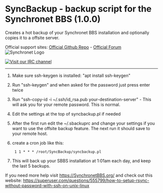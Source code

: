 # SyncBackup - backup script for the Synchronet BBS (1.0.0)
Creates a hot backup of your Synchronet BBS installation and optionally copies it to a offsite server.

Official support sites: [Official Github Repo](https://github.com/fstltna/SyncBackup) - [Official Forum](https://synchronetbbs.org/index.php/forum/syncbackup) ![Synchronet Logo](https://SynchronetBBS.org/SynchronetLogo.png) 

[![Visit our IRC channel](https://kiwiirc.com/buttons/irc.synchro.net/SynchronetFans.png)](https://kiwiirc.com/client/irc.synchro.net/?nick=guest|?#SynchronetFans)

---

1. Make sure ssh-keygen is installed: "apt install ssh-keygen"
2. Run "ssh-keygen" and when asked for the password just press enter twice
3. Run "ssh-copy-id -i ~/.ssh/id_rsa.pub your-destination-server" - This will ask you for your remote password. This is normal.
4. Edit the settings at the top of syncbackup.pl if needed
5. After the first run edit the ~/.sbackuprc and change your settings if you want to use the offsite backup feature. The next run it should save to your remote host.
6. create a cron job like this:

        1 1 * * * /root/SyncBackup/syncbackup.pl

7. This will back up your SBBS installation at 1:01am each day, and keep the last 5 backups.

If you need more help visit https://SynchronetBBS.org/ and check out this website: https://superuser.com/questions/555799/how-to-setup-rsync-without-password-with-ssh-on-unix-linux

